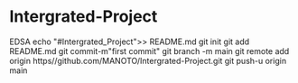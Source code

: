 # Intergrated-Project
EDSA
echo "#Intergrated_Project">> README.md
git init
git add README.md
git commit-m"first commit"
git branch -m main
git remote add origin https//github.com/MANOTO/Intergrated-Project.git
git push-u origin main
